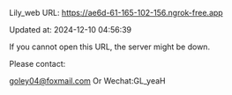 Lily_web URL: https://ae6d-61-165-102-156.ngrok-free.app

Updated at: 2024-12-10 04:56:39

If you cannot open this URL, the server might be down.

Please contact: 

goley04@foxmail.com Or Wechat:GL_yeaH